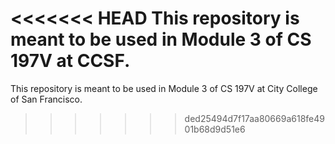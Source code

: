 <<<<<<< HEAD
This repository is meant to be used in Module 3 of CS 197V at CCSF.
=======
This repository is meant to be used in Module 3 of CS 197V at City College of San Francisco.
>>>>>>> ded25494d7f17aa80669a618fe4901b68d9d51e6
